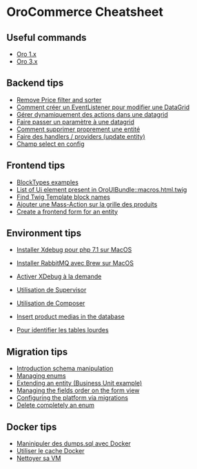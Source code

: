 OroCommerce Cheatsheet
======================

Useful commands
-------------------------

* [Oro 1.x](command/oro1.md)
* [Oro 3.x](command/oro3.md)

Backend tips
------------

* [Remove Price filter and sorter](backend/remove-price-filter.md)
* [Comment créer un EventListener pour modifier une DataGrid](backend/event-listener-datagrid.md)
* [Gérer dynamiquement des actions dans une datagrid](backend/dynamic-action-datagrid.md)
* [Faire passer un paramètre à une datagrid](backend/pass-param-to-datagrid.md)
* [Comment supprimer proprement une entité](backend/delete-entity.md)
* [Faire des handlers / providers (update entity)](backend/handler-provider-update.md)
* [Champ select en config ](backend/oro-config-select-type.md)

Frontend tips
------------

* [BlockTypes examples](frontend/BlockTypes.md)
* [List of Ui element present in OroUIBundle::macros.html.twig](frontend/ElementList.md)
* [Find Twig Template block names](frontend/findblockname.md)
* [Ajouter une Mass-Action sur la grille des produits](frontend/mass-actions.md)
* [Create a frontend form for an entity](frontend/form.md)

Environment tips
------------

* [Installer Xdebug pour php 7.1 sur MacOS](environment/installer-xdebug-php71.md)
* [Installer RabbitMQ avec Brew sur MacOS](environment/installer-rabbitmq-brew.md)
* [Activer XDebug à la demande](environment/avoir-xdebug-a-la-demande.md)

* [Utilisation de Supervisor](supervisor/supervisor.md)

* [Utilisation de Composer](environment/composer-tips.md)

* [Insert product medias in the database](postgresql/insert-medias.md)
* [Pour identifier les tables lourdes](postgresql/sql-tips.md)


Migration tips
------------

* [Introduction schema manipulation](migrations/introduction.md)
* [Managing enums](migrations/enum.md)
* [Extending an entity (Business Unit example)](migrations/businessUnit.md)
* [Managing the fields order on the form view](migrations/view.md)
* [Configuring the platform via migrations](migrations/configuration.md)
* [Delete completely an enum](migrations/delete-completely-an-enum.md)


Docker tips
------------
* [Maninipuler des dumps.sql avec Docker](docker/dump-sql-docker.md)
* [Utiliser le cache Docker](docker/use-cache.md)
* [Nettoyer sa VM](docker/clean-vm.md)
